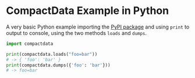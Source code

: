 # CompactData Example in Python

A very basic Python example importing the [PyPI package](https://pypi.org/project/compactdata) and using `print` to output to console, using the two methods `loads` and `dumps`.

```python
import compactdata

print(compactdata.loads("foo=bar"))
# -> { 'foo': 'bar' }
print(compactdata.dumps({'foo': 'bar'}))
# -> foo=bar
```